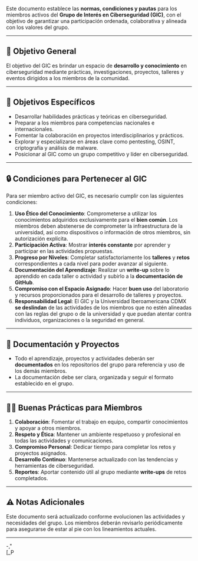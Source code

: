 Este documento establece las **normas, condiciones y pautas** para los miembros activos del **Grupo de Interés en Ciberseguridad (GIC)**, con el objetivo de garantizar una participación ordenada, colaborativa y alineada con los valores del grupo.

---

## **📜 Objetivo General**

El objetivo del GIC es brindar un espacio de **desarrollo y conocimiento** en ciberseguridad mediante prácticas, investigaciones, proyectos, talleres y eventos dirigidos a los miembros de la comunidad.

---

## **🎯 Objetivos Específicos**

- Desarrollar habilidades prácticas y teóricas en ciberseguridad.
- Preparar a los miembros para competencias nacionales e internacionales.
- Fomentar la colaboración en proyectos interdisciplinarios y prácticos.
- Explorar y especializarse en áreas clave como pentesting, OSINT, criptografía y análisis de malware.
- Posicionar al GIC como un grupo competitivo y líder en ciberseguridad.

---

## **🔒 Condiciones para Pertenecer al GIC**

Para ser miembro activo del GIC, es necesario cumplir con las siguientes condiciones:

1. **Uso Ético del Conocimiento**: Comprometerse a utilizar los conocimientos adquiridos exclusivamente para el **bien común**. Los miembros deben abstenerse de comprometer la infraestructura de la universidad, así como dispositivos o información de otros miembros, sin autorización explícita.
3. **Participación Activa**: Mostrar **interés constante** por aprender y participar en las actividades propuestas.
4. **Progreso por Niveles**: Completar satisfactoriamente los **talleres** y **retos** correspondientes a cada nivel para poder avanzar al siguiente.
5. **Documentación del Aprendizaje**: Realizar un **write-up** sobre lo aprendido en cada taller o actividad y subirlo a la **documentación de GitHub**.
6. **Compromiso con el Espacio Asignado**: Hacer **buen uso** del laboratorio y recursos proporcionados para el desarrollo de talleres y proyectos.
7. **Responsabilidad Legal**: El GIC y la Universidad Iberoamericana CDMX **se deslindan** de las actividades de los miembros que no estén alineadas con las reglas del grupo o de la universidad y que puedan atentar contra individuos, organizaciones o la seguridad en general.

---

## **📂 Documentación y Proyectos**

- Todo el aprendizaje, proyectos y actividades deberán ser **documentados** en los repositorios del grupo para referencia y uso de los demás miembros.
- La documentación debe ser clara, organizada y seguir el formato establecido en el grupo.

---

## **🧑‍💻 Buenas Prácticas para Miembros**

1. **Colaboración**: Fomentar el trabajo en equipo, compartir conocimientos y apoyar a otros miembros.
2. **Respeto y Ética**: Mantener un ambiente respetuoso y profesional en todas las actividades y comunicaciones.
3. **Compromiso Personal**: Dedicar tiempo para completar los retos y proyectos asignados.
4. **Desarrollo Continuo**: Mantenerse actualizado con las tendencias y herramientas de ciberseguridad.
5. **Reportes**: Aportar contenido útil al grupo mediante **write-ups** de retos completados.

---

## **⚠️ Notas Adicionales**

Este documento será actualizado conforme evolucionen las actividades y necesidades del grupo. Los miembros deberán revisarlo periódicamente para asegurarse de estar al pie con los lineamientos actuales.

---
-,"  
[_P

